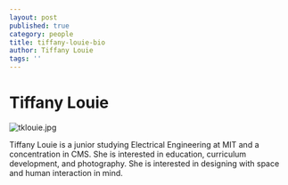 ```yaml
---
layout: post
published: true
category: people
title: tiffany-louie-bio
author: Tiffany Louie
tags: ''
---
```

# Tiffany Louie
![tklouie.jpg]({{site.baseurl}}/assets/tklouie.jpg)

Tiffany Louie is a junior studying Electrical Engineering at MIT and a concentration in CMS. She is interested in education, curriculum development, and photography. She is interested in designing with space and human interaction in mind.